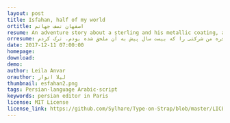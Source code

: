 ```yaml
---
layout: post
title: Isfahan, half of my world
ortitle: اصفهان نصف جهانم
resume: An adventure story about a sterling and his metallic coating, and how the metal rusting was perceived in the 50s.
orresume: پلیسها ساعتها اقامتگاه تام را گشتند، امّا نتوانستند چیزی بیابند. تام ادّعا کرد که نمی‌دانسته خانه‌ی ساحلی اش برای فعالیت‌های غیرقانونی استفاده می‌شده است. تابستان گذشته، بالاخره من شرکتی را که بیست سال پیش به آن ملحق شده بودم، ترک کردم.
date: 2017-12-11 07:00:00
homepage: 
download: 
demo: 
author: Leila Anvar
orauthor: لیلا انوار
thumbnail: esfahan2.png
tags: Persian·language Arabic·script
keywords: persian editor in Paris
license: MIT License
license_link: https://github.com/Sylhare/Type-on-Strap/blob/master/LICENSE
---
```

